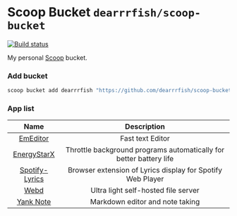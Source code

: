 # Scoop Bucket `dearrrfish/scoop-bucket`
[![Build status](https://ci.appveyor.com/api/projects/status/g1bf9y9cqlo2oq3x?svg=true)](https://ci.appveyor.com/project/dearrrfish/scoop-bucket)

My personal [Scoop](https://scoop.sh) bucket.

### Add bucket

```powershell
scoop bucket add dearrrfish "https://github.com/dearrrfish/scoop-bucket"
```

### App list

| **Name** | **Description** |
| :------: | :-------------: |
| [EmEditor](https://www.emeditor.com/download/) | Fast text Editor |
| [EnergyStarX](https://github.com/ArakawaHenri/EnergyStarX) | Throttle background programs automatically for better battery life |
| [Spotify-Lyrics](https://github.com/mantou132/Spotify-Lyrics) | Browser extension of Lyrics display for Spotify Web Player |
| [Webd](https://webd.cf/) | Ultra light self-hosted file server |
| [Yank Note](https://github.com/purocean/yn) | Markdown editor and note taking |
